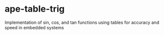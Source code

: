 # ape-table-trig
Implementation of sin, cos, and tan functions using tables for accuracy and speed in embedded systems
